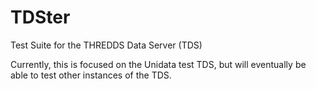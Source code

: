 TDSter
======

Test Suite for the THREDDS Data Server (TDS)

Currently, this is focused on the Unidata test TDS, but will eventually be able to test other instances of the TDS.

